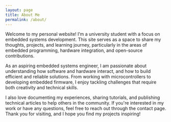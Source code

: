 ```yaml
---
layout: page
title: About Me
permalink: /about/
---
```


Welcome to my personal website! I’m a university student with a focus on embedded systems development. This site serves as a space to share my thoughts, projects, and learning journey, particularly in the areas of embedded programming, hardware integration, and open-source contributions.

As an aspiring embedded systems engineer, I am passionate about understanding how software and hardware interact, and how to build efficient and reliable solutions. From working with microcontrollers to developing embedded firmware, I enjoy tackling challenges that require both creativity and technical skills.

I also love documenting my experiences, sharing tutorials, and publishing technical articles to help others in the community. If you're interested in my work or have any questions, feel free to reach out through the contact page. Thank you for visiting, and I hope you find my projects inspiring!
